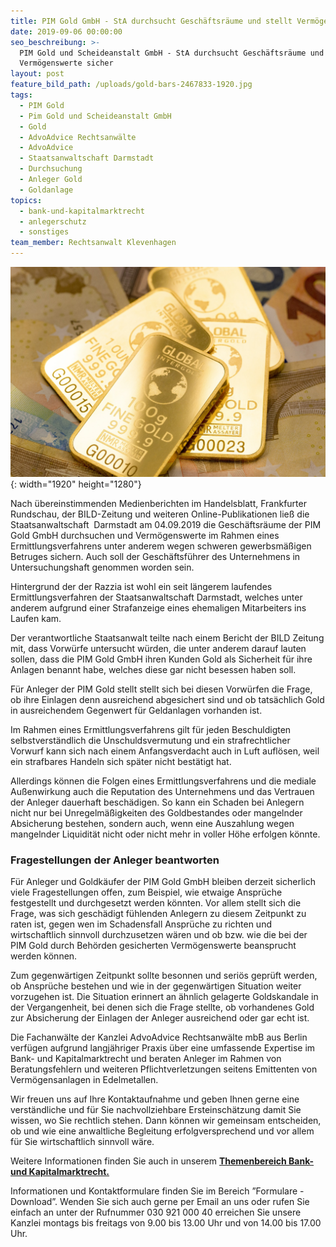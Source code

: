 ```yaml
---
title: PIM Gold GmbH - StA durchsucht Geschäftsräume und stellt Vermögenswerte sicher
date: 2019-09-06 00:00:00
seo_beschreibung: >-
  PIM Gold und Scheideanstalt GmbH - StA durchsucht Geschäftsräume und stellt
  Vermögenswerte sicher
layout: post
feature_bild_path: /uploads/gold-bars-2467833-1920.jpg
tags:
  - PIM Gold
  - Pim Gold und Scheideanstalt GmbH
  - Gold
  - AdvoAdvice Rechtsanwälte
  - AdvoAdvice
  - Staatsanwaltschaft Darmstadt
  - Durchsuchung
  - Anleger Gold
  - Goldanlage
topics:
  - bank-und-kapitalmarktrecht
  - anlegerschutz
  - sonstiges
team_member: Rechtsanwalt Klevenhagen
---
```


![](/uploads/gold-bars-2467833-1920.jpg){: width="1920" height="1280"}

Nach &uuml;bereinstimmenden Medienberichten im Handelsblatt, Frankfurter Rundschau, der BILD-Zeitung und weiteren Online-Publikationen lie&szlig; die Staatsanwaltschaft&nbsp; Darmstadt am 04.09.2019 die Gesch&auml;ftsr&auml;ume der PIM Gold GmbH durchsuchen und Vermögenswerte im Rahmen eines Ermittlungsverfahrens unter anderem wegen schweren gewerbsm&auml;&szlig;igen Betruges sichern. Auch soll der Gesch&auml;ftsf&uuml;hrer des Unternehmens in Untersuchungshaft genommen worden sein.

Hintergrund der der Razzia ist wohl ein seit l&auml;ngerem laufendes Ermittlungsverfahren der Staatsanwaltschaft Darmstadt, welches unter anderem aufgrund einer Strafanzeige eines ehemaligen Mitarbeiters ins Laufen kam.

Der verantwortliche Staatsanwalt teilte nach einem Bericht der BILD Zeitung mit, dass Vorw&uuml;rfe untersucht w&uuml;rden, die unter anderem darauf lauten sollen, dass die PIM Gold GmbH ihren Kunden Gold als Sicherheit f&uuml;r ihre Anlagen benannt habe, welches diese gar nicht besessen haben soll.

F&uuml;r Anleger der PIM Gold stellt stellt sich bei diesen Vorw&uuml;rfen die Frage, ob ihre Einlagen denn ausreichend abgesichert sind und ob tats&auml;chlich Gold in ausreichendem Gegenwert f&uuml;r Geldanlagen vorhanden ist.

Im Rahmen eines Ermittlungsverfahrens gilt f&uuml;r jeden Beschuldigten selbstverst&auml;ndlich die Unschuldsvermutung und ein strafrechtlicher Vorwurf kann sich nach einem Anfangsverdacht auch in Luft auflösen, weil ein strafbares Handeln sich sp&auml;ter nicht best&auml;tigt hat.

Allerdings können die Folgen eines Ermittlungsverfahrens und die mediale Au&szlig;enwirkung auch die Reputation des Unternehmens und das Vertrauen der Anleger dauerhaft besch&auml;digen. So kann ein Schaden bei Anlegern nicht nur bei Unregelm&auml;&szlig;igkeiten des Goldbestandes oder mangelnder Absicherung bestehen, sondern auch, wenn eine Auszahlung wegen mangelnder Liquidit&auml;t nicht oder nicht mehr in voller Höhe erfolgen könnte.

### Fragestellungen der Anleger beantworten&nbsp;

F&uuml;r Anleger und Goldk&auml;ufer der PIM Gold GmbH bleiben derzeit sicherlich viele Fragestellungen offen, zum Beispiel, wie etwaige Anspr&uuml;che festgestellt und durchgesetzt werden könnten. Vor allem stellt sich die Frage, was sich gesch&auml;digt f&uuml;hlenden Anlegern zu diesem Zeitpunkt zu raten ist, gegen wen im Schadensfall Anspr&uuml;che zu richten und wirtschaftlich sinnvoll durchzusetzen w&auml;ren und ob bzw. wie die bei der PIM Gold durch Behörden gesicherten Vermögenswerte beansprucht werden können.

Zum gegenw&auml;rtigen Zeitpunkt sollte besonnen und seriös gepr&uuml;ft werden, ob Anspr&uuml;che bestehen und wie in der gegenw&auml;rtigen Situation weiter vorzugehen ist. Die Situation erinnert an &auml;hnlich gelagerte Goldskandale in der Vergangenheit, bei denen sich die Frage stellte, ob vorhandenes Gold zur Absicherung der Einlagen der Anleger ausreichend oder gar echt ist.

Die Fachanw&auml;lte der Kanzlei AdvoAdvice Rechtsanw&auml;lte mbB aus Berlin verf&uuml;gen aufgrund langj&auml;hriger Praxis &uuml;ber eine umfassende Expertise im Bank- und Kapitalmarktrecht und beraten Anleger im Rahmen von Beratungsfehlern und weiteren Pflichtverletzungen seitens Emittenten von Vermögensanlagen in Edelmetallen.

Wir freuen uns auf Ihre Kontaktaufnahme und geben Ihnen gerne eine verst&auml;ndliche und f&uuml;r Sie nachvollziehbare Ersteinsch&auml;tzung damit Sie wissen, wo Sie rechtlich stehen. Dann können wir gemeinsam entscheiden, ob und wie eine anwaltliche Begleitung erfolgversprechend und vor allem f&uuml;r Sie wirtschaftlich sinnvoll w&auml;re.

Weitere Informationen finden Sie auch in unserem&nbsp;[**Themenbereich Bank- und Kapitalmarktrecht.**](https://advoadvice.de/themen/bank-und-kapitalmarktrecht/)

Informationen und Kontaktformulare finden Sie im Bereich ”Formulare - Download”. Wenden Sie sich auch gerne per Email an uns oder rufen Sie einfach an unter der Rufnummer 030 921 000 40 erreichen Sie unsere Kanzlei montags bis freitags von 9.00 bis 13.00 Uhr und von 14.00 bis 17.00 Uhr.&nbsp;

&nbsp;